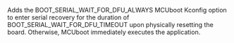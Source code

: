 Adds the BOOT_SERIAL_WAIT_FOR_DFU_ALWAYS MCUboot Kconfig option to enter serial recovery
for the duration of BOOT_SERIAL_WAIT_FOR_DFU_TIMEOUT upon physically resetting the board.
Otherwise, MCUboot immediately executes the application.

